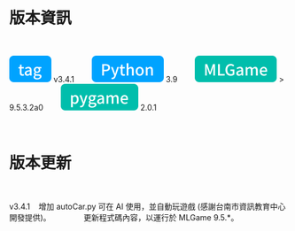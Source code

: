 # 版本資訊

<br />

![tag-chip](/assets/icons/tag.svg) v3.4.1&nbsp;&nbsp;&nbsp;&nbsp;&nbsp;&nbsp;&nbsp;&nbsp;![python-chip](/assets/icons/python.svg) 3.9&nbsp;&nbsp;&nbsp;&nbsp;&nbsp;&nbsp;&nbsp;&nbsp;![mlgame-chip](/assets/icons/mlGame.svg) > 9.5.3.2a0&nbsp;&nbsp;&nbsp;&nbsp;&nbsp;&nbsp;&nbsp;&nbsp;![pygame-chip](/assets/icons/pygame.svg) 2.0.1

<br />

# 版本更新

<br />

v3.4.1&nbsp;&nbsp;&nbsp;&nbsp;增加 autoCar.py 可在 AI 使用，並自動玩遊戲 (感謝台南市資訊教育中心開發提供)。
&nbsp;&nbsp;&nbsp;&nbsp;&nbsp;&nbsp;&nbsp;&nbsp;&nbsp;&nbsp;&nbsp;&nbsp;&nbsp;&nbsp;更新程式碼內容，以運行於 MLGame 9.5.\*。
